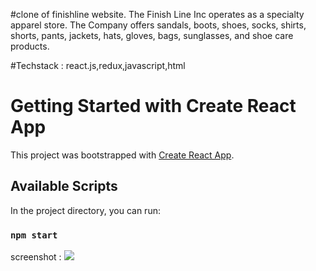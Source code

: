 #clone of finishline website.
The Finish Line Inc operates as a specialty apparel store. The Company offers sandals, boots, shoes, socks, shirts, shorts, pants, jackets, hats, gloves, bags, sunglasses, and shoe care products.

#Techstack : react.js,redux,javascript,html

# Getting Started with Create React App

This project was bootstrapped with [Create React App](https://github.com/facebook/create-react-app).

## Available Scripts

In the project directory, you can run:

### `npm start`



screenshot :
<img src="https://s3.eu-central-1.amazonaws.com/fn-screenshots-eu-central-1-prod/71143bb8-7b36-4700-99e5-22c68205090c/646b949a-d4f1-4e62-a8a0-7bbc9c942bff/cb2ec243-cbe1-4ace-9f67-fbe9aaea281d/screenshot.jpg"/>
